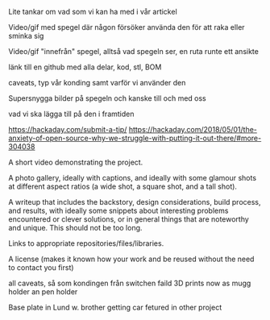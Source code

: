 Lite tankar om vad som vi kan ha med i vår artickel

Video/gif med spegel där någon försöker använda den för att raka eller sminka sig

Video/gif "innefrån" spegel, alltså vad spegeln ser, en ruta runte ett ansikte

länk till en github med alla delar, kod, stl, BOM

caveats, typ vår konding samt varför vi använder den

Supersnygga bilder på spegeln och kanske till och med oss

vad vi ska lägga till på den i framtiden

https://hackaday.com/submit-a-tip/
https://hackaday.com/2018/05/01/the-anxiety-of-open-source-why-we-struggle-with-putting-it-out-there/#more-304038


A short video demonstrating the project.

A photo gallery, ideally with captions, and ideally with some glamour shots at different aspect ratios (a wide shot, a square shot, and a tall shot).

A writeup that includes the backstory, design considerations, build process, and results, with ideally some snippets about interesting problems encountered or clever solutions, or in general things that are noteworthy and unique. This should not be too long.

Links to appropriate repositories/files/libraries.

A license (makes it known how your work and be reused without the need to contact you first)

all caveats, så som kondingen från switchen
faild 3D prints now as mugg holder an pen holder

Base plate in Lund w. brother getting car fetured in other project

